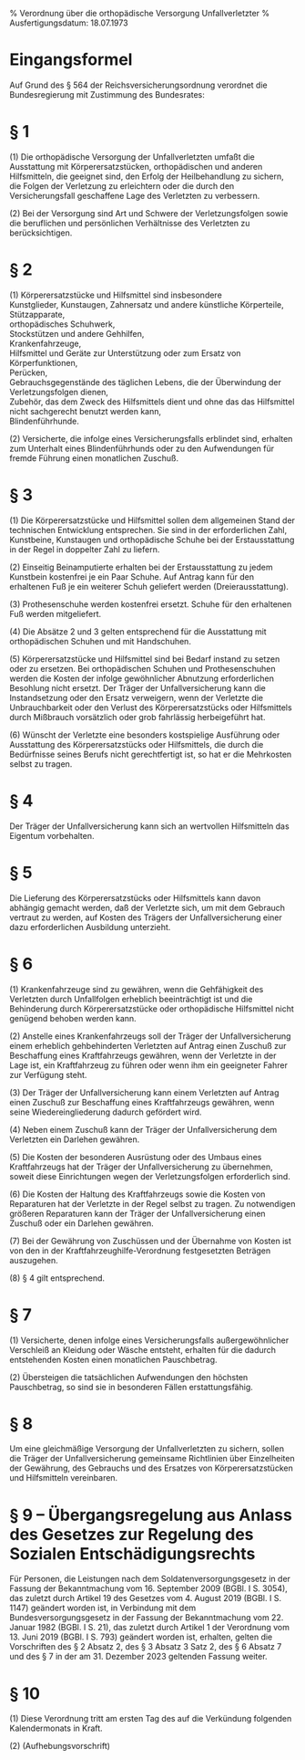 % Verordnung über die orthopädische Versorgung Unfallverletzter
% Ausfertigungsdatum: 18.07.1973
 
# Eingangsformel

Auf Grund des § 564 der Reichsversicherungsordnung verordnet die Bundesregierung mit Zustimmung des Bundesrates:

# § 1

(1) Die orthopädische Versorgung der Unfallverletzten umfaßt die Ausstattung mit Körperersatzstücken, orthopädischen und anderen Hilfsmitteln, die geeignet sind, den Erfolg der Heilbehandlung zu sichern, die Folgen der Verletzung zu erleichtern oder die durch den Versicherungsfall geschaffene Lage des Verletzten zu verbessern.

(2) Bei der Versorgung sind Art und Schwere der Verletzungsfolgen sowie die beruflichen und persönlichen Verhältnisse des Verletzten zu berücksichtigen.

# § 2

(1) Körperersatzstücke und Hilfsmittel sind insbesondere  
Kunstglieder, Kunstaugen, Zahnersatz und andere künstliche Körperteile,  
Stützapparate,  
orthopädisches Schuhwerk,  
Stockstützen und andere Gehhilfen,  
Krankenfahrzeuge,  
Hilfsmittel und Geräte zur Unterstützung oder zum Ersatz von Körperfunktionen,  
Perücken,  
Gebrauchsgegenstände des täglichen Lebens, die der Überwindung der Verletzungsfolgen dienen,  
Zubehör, das dem Zweck des Hilfsmittels dient und ohne das das Hilfsmittel nicht sachgerecht benutzt werden kann,  
Blindenführhunde.

(2) Versicherte, die infolge eines Versicherungsfalls erblindet sind, erhalten zum Unterhalt eines Blindenführhunds oder zu den Aufwendungen für fremde Führung einen monatlichen Zuschuß.

# § 3

(1) Die Körperersatzstücke und Hilfsmittel sollen dem allgemeinen Stand der technischen Entwicklung entsprechen. Sie sind in der erforderlichen Zahl, Kunstbeine, Kunstaugen und orthopädische Schuhe bei der Erstausstattung in der Regel in doppelter Zahl zu liefern.

(2) Einseitig Beinamputierte erhalten bei der Erstausstattung zu jedem Kunstbein kostenfrei je ein Paar Schuhe. Auf Antrag kann für den erhaltenen Fuß je ein weiterer Schuh geliefert werden (Dreierausstattung).

(3) Prothesenschuhe werden kostenfrei ersetzt. Schuhe für den erhaltenen Fuß werden mitgeliefert.

(4) Die Absätze 2 und 3 gelten entsprechend für die Ausstattung mit orthopädischen Schuhen und mit Handschuhen.

(5) Körperersatzstücke und Hilfsmittel sind bei Bedarf instand zu setzen oder zu ersetzen. Bei orthopädischen Schuhen und Prothesenschuhen werden die Kosten der infolge gewöhnlicher Abnutzung erforderlichen Besohlung nicht ersetzt. Der Träger der Unfallversicherung kann die Instandsetzung oder den Ersatz verweigern, wenn der Verletzte die Unbrauchbarkeit oder den Verlust des Körperersatzstücks oder Hilfsmittels durch Mißbrauch vorsätzlich oder grob fahrlässig herbeigeführt hat.

(6) Wünscht der Verletzte eine besonders kostspielige Ausführung oder Ausstattung des Körperersatzstücks oder Hilfsmittels, die durch die Bedürfnisse seines Berufs nicht gerechtfertigt ist, so hat er die Mehrkosten selbst zu tragen.

# § 4

Der Träger der Unfallversicherung kann sich an wertvollen Hilfsmitteln das Eigentum vorbehalten.

# § 5

Die Lieferung des Körperersatzstücks oder Hilfsmittels kann davon abhängig gemacht werden, daß der Verletzte sich, um mit dem Gebrauch vertraut zu werden, auf Kosten des Trägers der Unfallversicherung einer dazu erforderlichen Ausbildung unterzieht.

# § 6

(1) Krankenfahrzeuge sind zu gewähren, wenn die Gehfähigkeit des Verletzten durch Unfallfolgen erheblich beeinträchtigt ist und die Behinderung durch Körperersatzstücke oder orthopädische Hilfsmittel nicht genügend behoben werden kann.

(2) Anstelle eines Krankenfahrzeugs soll der Träger der Unfallversicherung einem erheblich gehbehinderten Verletzten auf Antrag einen Zuschuß zur Beschaffung eines Kraftfahrzeugs gewähren, wenn der Verletzte in der Lage ist, ein Kraftfahrzeug zu führen oder wenn ihm ein geeigneter Fahrer zur Verfügung steht.

(3) Der Träger der Unfallversicherung kann einem Verletzten auf Antrag einen Zuschuß zur Beschaffung eines Kraftfahrzeugs gewähren, wenn seine Wiedereingliederung dadurch gefördert wird.

(4) Neben einem Zuschuß kann der Träger der Unfallversicherung dem Verletzten ein Darlehen gewähren.

(5) Die Kosten der besonderen Ausrüstung oder des Umbaus eines Kraftfahrzeugs hat der Träger der Unfallversicherung zu übernehmen, soweit diese Einrichtungen wegen der Verletzungsfolgen erforderlich sind.

(6) Die Kosten der Haltung des Kraftfahrzeugs sowie die Kosten von Reparaturen hat der Verletzte in der Regel selbst zu tragen. Zu notwendigen größeren Reparaturen kann der Träger der Unfallversicherung einen Zuschuß oder ein Darlehen gewähren.

(7) Bei der Gewährung von Zuschüssen und der Übernahme von Kosten ist von den in der Kraftfahrzeughilfe-Verordnung festgesetzten Beträgen auszugehen.

(8) § 4 gilt entsprechend.

# § 7

(1) Versicherte, denen infolge eines Versicherungsfalls außergewöhnlicher Verschleiß an Kleidung oder Wäsche entsteht, erhalten für die dadurch entstehenden Kosten einen monatlichen Pauschbetrag.

(2) Übersteigen die tatsächlichen Aufwendungen den höchsten Pauschbetrag, so sind sie in besonderen Fällen erstattungsfähig.

# § 8

Um eine gleichmäßige Versorgung der Unfallverletzten zu sichern, sollen die Träger der Unfallversicherung gemeinsame Richtlinien über Einzelheiten der Gewährung, des Gebrauchs und des Ersatzes von Körperersatzstücken und Hilfsmitteln vereinbaren.

# § 9 – Übergangsregelung aus Anlass des Gesetzes zur Regelung des Sozialen Entschädigungsrechts

Für Personen, die Leistungen nach dem Soldatenversorgungsgesetz in der Fassung der Bekanntmachung vom 16. September 2009 (BGBl. I S. 3054), das zuletzt durch Artikel 19 des Gesetzes vom 4. August 2019 (BGBl. I S. 1147) geändert worden ist, in Verbindung mit dem Bundesversorgungsgesetz in der Fassung der Bekanntmachung vom 22. Januar 1982 (BGBl. I S. 21), das zuletzt durch Artikel 1 der Verordnung vom 13. Juni 2019 (BGBl. I S. 793) geändert worden ist, erhalten, gelten die Vorschriften des § 2 Absatz 2, des § 3 Absatz 3 Satz 2, des § 6 Absatz 7 und des § 7 in der am 31. Dezember 2023 geltenden Fassung weiter.

# § 10

(1) Diese Verordnung tritt am ersten Tag des auf die Verkündung folgenden Kalendermonats in Kraft.

(2) (Aufhebungsvorschrift)
